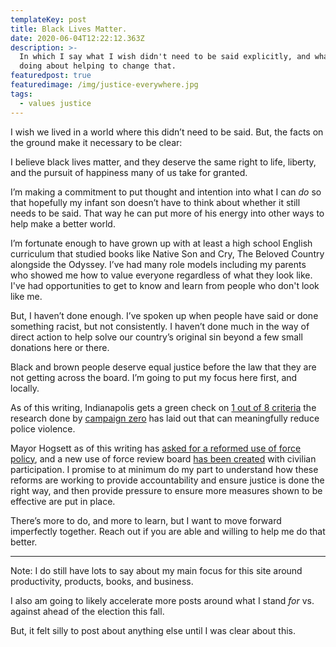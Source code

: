```yaml
---
templateKey: post
title: Black Lives Matter.
date: 2020-06-04T12:22:12.363Z
description: >-
  In which I say what I wish didn't need to be said explicitly, and what I'm
  doing about helping to change that.
featuredpost: true
featuredimage: /img/justice-everywhere.jpg
tags:
  - values justice
---
```


I wish we lived in a world where this didn’t need to be said. But, the facts on the ground make it necessary to be clear:

I believe black lives matter, and they deserve the same right to life, liberty, and the pursuit of happiness many of us take for granted.

I’m making a commitment to put thought and intention into what I can *do* so that hopefully my infant son doesn’t have to think about whether it still needs to be said. That way he can put more of his energy into other ways to help make a better world.

I’m fortunate enough to have grown up with at least a high school English curriculum that studied books like Native Son and Cry, The Beloved Country alongside the Odyssey. I’ve had many role models including my parents who showed me how to value everyone regardless of what they look like. I've had opportunities to get to know and learn from people who don't look like me.

But, I haven’t done enough. I’ve spoken up when people have said or done something racist, but not consistently. I haven’t done much in the way of direct action to help solve our country’s original sin beyond a few small donations here or there.

Black and brown people deserve equal justice before the law that they are not getting across the board. I’m going to put my focus here first, and locally. 

As of this writing, Indianapolis gets a green check on [1 out of 8 criteria](https://8cantwait.org/city/indianapolis-in) the research done by [campaign zero](https://www.joincampaignzero.org/) has laid out that can meaningfully reduce police violence.

Mayor Hogsett as of this writing has [asked for a reformed use of force policy](https://twitter.com/IndyMayorJoe/status/1267548562503630848), and a new use of force review board [has been created](https://fox59.com/news/mayor-hogsett-impd-to-speak-about-ongoing-policing-reforms/) with civilian participation. I promise to at minimum do my part to understand how these reforms are working to provide accountability and ensure justice is done the right way, and then provide pressure to ensure more measures shown to be effective are put in place.

There’s more to do, and more to learn, but I want to move forward imperfectly together. Reach out if you are able and willing to help me do that better.

----

Note: I do still have lots to say about my main focus for this site around productivity, products, books, and business. 

I also am going to likely accelerate more posts around what I stand _for_ vs. against ahead of the election this fall. 

But, it felt silly to post about anything else until I was clear about this. 